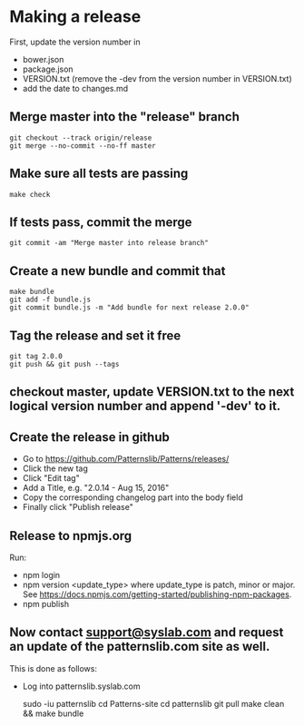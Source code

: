 # Making a release

First, update the version number in 
- bower.json
- package.json
- VERSION.txt (remove the -dev from the version number in VERSION.txt)
- add the date to changes.md


## Merge master into the "release" branch

    git checkout --track origin/release
    git merge --no-commit --no-ff master

## Make sure all tests are passing

    make check

## If tests pass, commit the merge

    git commit -am "Merge master into release branch"

## Create a new bundle and commit that

    make bundle
    git add -f bundle.js
    git commit bundle.js -m "Add bundle for next release 2.0.0"

## Tag the release and set it free

    git tag 2.0.0
    git push && git push --tags

## checkout master, update VERSION.txt to the next logical version number and append '-dev' to it.

## Create the release in github

- Go to https://github.com/Patternslib/Patterns/releases/
- Click the new tag
- Click "Edit tag"
- Add a Title, e.g. "2.0.14 - Aug 15, 2016"
- Copy the corresponding changelog part into the body field
- Finally click "Publish release"

## Release to npmjs.org

Run:

- npm login
- npm version <update_type> 
  where update_type is patch, minor or major. See https://docs.npmjs.com/getting-started/publishing-npm-packages.
- npm publish


## Now contact support@syslab.com and request an update of the patternslib.com site as well.

This is done as follows:

- Log into patternslib.syslab.com

    sudo -iu patternslib
    cd Patterns-site
    cd patternslib
    git pull
    make clean && make bundle

